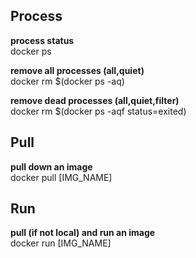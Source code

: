 ## Process
**process status** <br>
docker ps

**remove all processes (all,quiet)** <br>
docker rm $(docker ps -aq)

**remove dead processes (all,quiet,filter)** <br>
docker rm $(docker ps -aqf status=exited)

## Pull
**pull down an image** <br>
docker pull [IMG_NAME] <br>

## Run
**pull (if not local) and run an image** <br>
docker run [IMG_NAME] <br>

